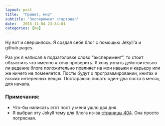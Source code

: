 ```yaml
---
layout: post
title:  "Привет, мир"
subtitle: "Эксперимент стартовал"
date:   2015-11-04 23:34:01
categories: [me]
---
```

Ну вот и свершилось. Я создал себе блог с помощью Jekyll'a и github.pages.

Раз уж я написал в подзаголовке слово "эксперимент", то стоит объяснить что именно я хочу проверить.
Я хочу узнать действительно ли ведение блога положительно повлияет на мои навыки и карьеру или же ничего не поменяется.
Посты будут о программировании, книгах и всяких интересных вещах. Постараюсь писать один-два поста в месяц для начала.

### Примечания:
- Что-бы написать этот пост у меня ушло два дня.
- Я выбрал эту Jekyll тему для блога из-за [страницы 404](/404.html). Она просто потрясная.
